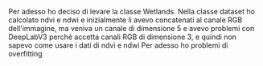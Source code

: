 
Per adesso ho deciso di levare la classe Wetlands.
Nella classe dataset ho calcolato ndvi e ndwi e inizialmente li avevo concatenati al canale RGB dell'immagine, ma veniva un canale di dimensione 5 e avevo problemi con DeepLabV3 perché
accetta canali RGB di dimensione 3, e quindi non sapevo come usare i dati di ndvi e ndwi
Per adesso ho problemi di overfitting
